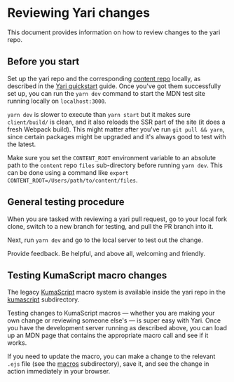 # Reviewing Yari changes

This document provides information on how to review changes to the yari repo.

## Before you start

Set up the yari repo and the corresponding [content repo](https://github.com/mdn/content) locally, as described in the [Yari quickstart](README.md#quickstart) guide. Once you've got them successfully set up, you can run the `yarn dev` command to start the MDN test site running locally on `localhost:3000`.

`yarn dev` is slower to execute than `yarn start` but it makes sure `client/build/` is clean, and it also reloads the SSR part of the site (it does a fresh Webpack build). This might matter after you've run `git pull && yarn`, since certain packages might be upgraded and it's always good to test with the latest.

Make sure you set the `CONTENT_ROOT` environment variable to an absolute path to the `content` repo `files` sub-directory before running `yarn dev`. This can be done using a command like `export CONTENT_ROOT=/Users/path/to/content/files`.

## General testing procedure

When you are tasked with reviewing a yari pull request, go to your local fork clone, switch to a new branch for testing, and pull the PR branch into it.

Next, run `yarn dev` and go to the local server to test out the change.

Provide feedback. Be helpful, and above all, welcoming and friendly.

## Testing KumaScript macro changes

The legacy [KumaScript](https://developer.mozilla.org/en-US/docs/MDN/Tools/KumaScript) macro system is available inside the yari repo in the [kumascript](https://github.com/mdn/yari/tree/master/kumascript) subdirectory.

Testing changes to KumaScript macros — whether you are making your own change or reviewing someone else's — is super easy with Yari. Once you have the development server running as described above, you can load up an MDN page that contains the appropriate macro call and see if it works.

If you need to update the macro, you can make a change to the relevant `.ejs` file (see the [macros](https://github.com/mdn/yari/tree/master/kumascript/macros) subdirectory), save it, and see the change in action immediately in your browser.
